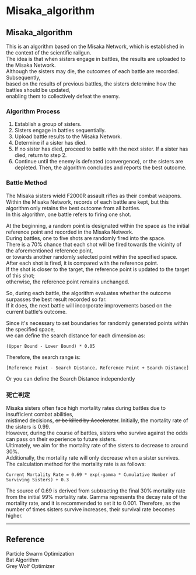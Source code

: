 # **Misaka_algorithm**  

## **Misaka_algorithm**   
This is an algorithm based on the Misaka Network, which is established in the context of the scientific railgun.   
The idea is that when sisters engage in battles, the results are uploaded to the Misaka Network.   
Although the sisters may die, the outcomes of each battle are recorded. Subsequently,   
based on the results of previous battles, the sisters determine how the battles should be updated,   
enabling them to collectively defeat the enemy.  

### Algorithm Process
1. Establish a group of sisters.
2. Sisters engage in battles sequentially.
3. Upload battle results to the Misaka Network.
4. Determine if a sister has died.
5. If no sister has died, proceed to battle with the next sister. If a sister has died, return to step 2.
6. Continue until the enemy is defeated (convergence), or the sisters are depleted. Then, the algorithm concludes and reports the best outcome.



### Battle Method
The Misaka sisters wield F2000R assault rifles as their combat weapons.  
Within the Misaka Network, records of each battle are kept, but this algorithm only retains the best outcome from all battles.  
In this algorithm, one battle refers to firing one shot.  
  
At the beginning, a random point is designated within the space as the initial reference point and recorded in the Misaka Network.   
During battles, one to five shots are randomly fired into the space.   
There is a 70% chance that each shot will be fired towards the vicinity of the aforementioned reference point,   
or towards another randomly selected point within the specified space. After each shot is fired, it is compared with the reference point.   
If the shot is closer to the target, the reference point is updated to the target of this shot;   
otherwise, the reference point remains unchanged.  
  
So, during each battle, the algorithm evaluates whether the outcome surpasses the best result recorded so far.   
If it does, the next battle will incorporate improvements based on the current battle's outcome.

Since it's necessary to set boundaries for randomly generated points within the specified space,  
we can define the search distance for each dimension as:     
  ~~~
  (Upper Bound - Lower Bound) * 0.05
  ~~~
  Therefore, the search range is:
  ~~~
  [Reference Point - Search Distance, Reference Point + Search Distance]
  ~~~
  Or you can define the Search Distance independently


    
  
### 死亡判定  
Misaka sisters often face high mortality rates during battles due to insufficient combat abilities,   
mistimed decisions, ~~or be killed by Accelerator~~.
Initially, the mortality rate of the sisters is 0.99.  
However, during the course of battles, sisters who survive against the odds can pass on their experience to future sisters.  
Ultimately, we aim for the mortality rate of the sisters to decrease to around 30%.   
Additionally, the mortality rate will only decrease when a sister survives. The calculation method for the mortality rate is as follows:

```
Current Mortality Rate = 0.69 * exp(-gamma * Cumulative Number of Surviving Sisters) + 0.3
```

The source of 0.69 is derived from subtracting the final 30% mortality rate from the initial 99% mortality rate.
Gamma represents the decay rate of the mortality rate, and it is recommended to set it to 0.001. 
Therefore, as the number of times sisters survive increases, their survival rate becomes higher.

***  
## Reference  
Particle Swarm Optimization   
Bat Algorithm  
Grey Wolf Optimizer  

